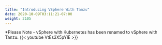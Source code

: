 ```yaml
---
title: "Introducing VSphere With Tanzu"
date: 2020-10-09T03:11:21-07:00
weight: 2105
---
```

*Please Note - vSphere with Kubernetes has been renamed to vSphere with Tanzu.
{{< youtube VtEs3X5pYlE >}}
